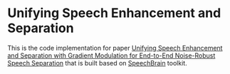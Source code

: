 # Unifying Speech Enhancement and Separation

This is the code implementation for paper [Unifying Speech Enhancement and Separation with Gradient Modulation for End-to-End Noise-Robust Speech Separation](https://arxiv.org/abs/2302.11131) that is built based on [SpeechBrain](https://github.com/speechbrain/speechbrain) toolkit.
